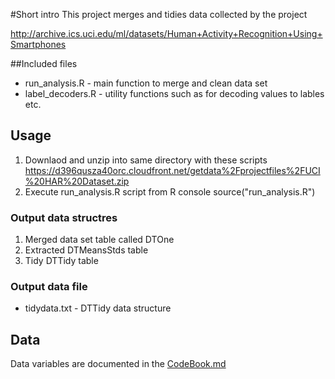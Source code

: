 #Short intro 
This project merges and tidies data collected by the project

http://archive.ics.uci.edu/ml/datasets/Human+Activity+Recognition+Using+Smartphones


##Included files
* run_analysis.R   - main function to merge and clean data set
* label_decoders.R - utility functions such as for decoding values to lables etc.

## Usage

1. Downlaod and unzip into same directory with these scripts
https://d396qusza40orc.cloudfront.net/getdata%2Fprojectfiles%2FUCI%20HAR%20Dataset.zip
2. Execute run_analysis.R script from R console source("run_analysis.R")

### Output data structres 
1. Merged data set table called DTOne 
2. Extracted DTMeansStds table
3. Tidy DTTidy table

### Output data file
* tidydata.txt - DTTidy data structure

## Data
Data variables are documented in the   [CodeBook.md](/CodeBook.md/)


 


